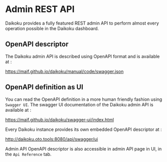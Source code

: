 # Admin REST API
Daikoku provides a fully featured REST admin API to perform almost every operation possible in the Daikoku dashboard.

## OpenAPI descriptor

The Daikoku admin API is described using OpenAPI format and is available at :

https://maif.github.io/daikoku/manual/code/swagger.json

## OpenAPI definition as UI

You can read the OpenAPI definition in a more human friendly fashion using `Swagger UI`. The swagger UI documentation of the Daikoku admin API is available at :

https://maif.github.io/daikoku/swagger-ui/index.html

Every Daikoku instance provides its own embedded OpenAPI descriptor at :

http://daikoku.oto.tools:8080/api/swagger/ui

Admin API OpenAPI descriptor is also accessible in admin API page in UI, in the `Api Reference` tab.

<!-- You can also read the swagger UI documentation of the Daikoku admin API below : -->
<!-- 
@@@ div { .swagger-frame }


@@@ -->